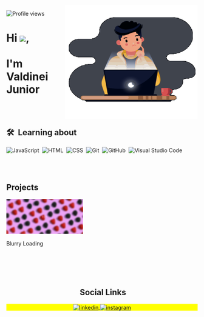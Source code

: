<img align="right" width="350em" height="300em" src="https://github.com/ValdineiJunior/ValdineiJunior/blob/main/animation_500_kv8i962g.gif"/>

<p align="left"> <img src="https://komarev.com/ghpvc/?username=valdineijunior&color=red" alt="Profile views" /> </p>

<h1>Hi <img src="https://raw.githubusercontent.com/kaueMarques/kaueMarques/master/hi.gif" width="30px">, <br><br> I'm Valdinei Junior </h1>

<br><br>

## 🛠 &nbsp;Learning about

![JavaScript](https://img.shields.io/badge/-JavaScript-05122A?style=flat&logo=javascript)&nbsp;
![HTML](https://img.shields.io/badge/-HTML-05122A?style=flat&logo=HTML5)&nbsp;
![CSS](https://img.shields.io/badge/-CSS-05122A?style=flat&logo=CSS3&logoColor=1572B6)&nbsp;
![Git](https://img.shields.io/badge/-Git-05122A?style=flat&logo=git)&nbsp;
![GitHub](https://img.shields.io/badge/-GitHub-05122A?style=flat&logo=github)&nbsp;
![Visual Studio Code](https://img.shields.io/badge/-Visual%20Studio%20Code-05122A?style=flat&logo=visual-studio-code&logoColor=007ACC)&nbsp;

<br><br>

<h2>
  Projects
</h2>

<p align="left">
  <a href="https://valdineijunior.github.io/BlurryLoading/">
  <img alt="Screenshot project" src="https://github.com/ValdineiJunior/BlurryLoading/blob/main/Screenshot.png" width="40%" height="40%">
  </a>
  <p>
    Blurry Loading
  </p>
</p>

<br>

<div align="center">

<br><br>

## &nbsp;Social Links

<p align="center" style="background:yellow">
<a href="https://www.linkedin.com/in/valdinei-de-paula-junior-009634230/" target="_blank">
  <img align="center" src="https://img.shields.io/badge/-ValdineiJunior-05122A?style=flat&logo=linkedin" alt="linkedin"/>
</a>
<a href="https://www.instagram.com/valdineidepaulajunior/" target="_blank">
 <img align="center" src="https://img.shields.io/badge/-ValdineiJunior-05122A?style=flat&logo=instagram" alt="instagram"/>
</a>
</p>
